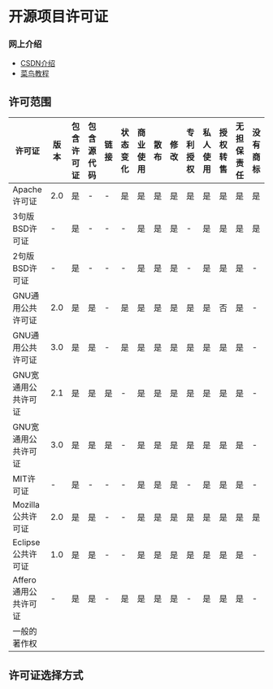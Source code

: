 # 开源项目许可证

### 网上介绍

- [CSDN介绍](https://blog.csdn.net/feiying0canglang/article/details/124184889)
- [菜鸟教程](https://www.runoob.com/w3cnote/open-source-license.html)

## 许可范围

| 许可证           | 版本  | 包含许可证 | 包含源代码 | 链接 | 状态变化 | 商业使用 | 散布 | 修 改 | 专利授权 | 私人使用 | 授权转售 | 无担保责任 | 没有商标 |
|---------------|-----|-------|-------|----|------|------|----|-----|------|------|------|-------|------|
| Apache许可证     | 2.0 | 是     | -     | -  | 是    | 是    | 是  | 是   | 是    | 是    | 是    | 是     | 是    |
| 3句版BSD许可证     | -   | 是     | -     | -  | -    | 是    | 是  | 是   | -    | 是    | 是    | 是     | 是    |
| 2句版BSD许可证     | -   | 是     | -     | -  | -    | 是    | 是  | 是   | -    | 是    | 是    | 是     | -    |
| GNU通用公共许可证    | 2.0 | 是     | 是     | -  | 是    | 是    | 是  | 是   | 是    | 是    | 否    | 是     | -    |
| GNU通用公共许可证    | 3.0 | 是     | 是     | -  | 是    | 是    | 是  | 是   | 是    | 是    | 是    | 是     | -    |
| GNU宽通用公共许可证   | 2.1 | 是     | 是     | 是  | -    | 是    | 是  | 是   | 是    | 是    | 是    | 是     | -    |
| GNU宽通用公共许可证   | 3.0 | 是     | 是     | 是  | -    | 是    | 是  | 是   | 是    | 是    | 是    | 是     | -    |
| MIT许可证        | -   | 是     | -     | -  | -    | 是    | 是  | 是   | -    | 是    | 是    | 是     | -    |
| Mozilla公共许可证  | 2.0 | 是     | 是     | -  | -    | 是    | 是  | 是   | 是    | 是    | 是    | 是     | 是    |
| Eclipse公共许可证  | 1.0 | 是     | 是     | -  | -    | 是    | 是  | 是   | 是    | 是    | 是    | 是     | -    |
| Affero通用公共许可证 | -   | 是     | 是     | -  | 是    | 是    | 是  | 是   | -    | 是    | 是    | 是     | -    |
| 一般的著作权        |     |       |       |    |      |      |    |     |      |      |      |       |      |

## 许可证选择方式
